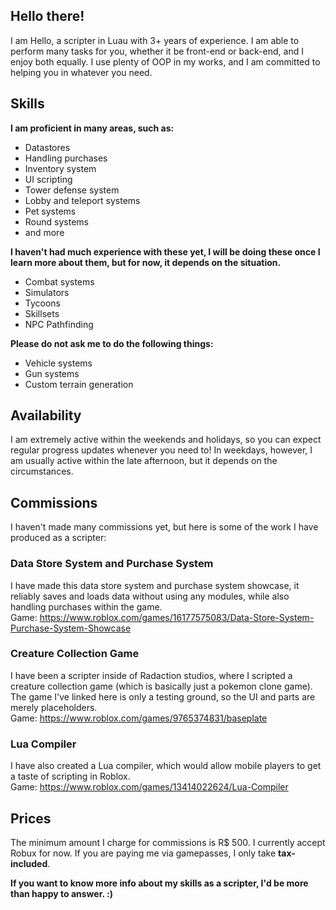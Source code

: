 ## Hello there!
I am Hello, a scripter in Luau with 3+ years of experience. I am able to perform many tasks for you, whether it be front-end or back-end, and I enjoy both equally. I use plenty of OOP in my works, and I am committed to helping you in whatever you need.

## Skills
**I am proficient in many areas, such as:**
* Datastores
* Handling purchases
* Inventory system
* UI scripting
* Tower defense system
* Lobby and teleport systems
* Pet systems
* Round systems
* and more

**I haven't had much experience with these yet, I will be doing these once I learn more about them, but for now, it depends on the situation.**
* Combat systems
* Simulators
* Tycoons
* Skillsets
* NPC Pathfinding

**Please do not ask me to do the following things:**
* Vehicle systems
* Gun systems
* Custom terrain generation

## Availability

I am extremely active within the weekends and holidays, so you can expect regular progress updates whenever you need to! In weekdays, however, I am usually active within the late afternoon, but it depends on the circumstances.

## Commissions
I haven't made many commissions yet, but here is some of the work I have produced as a scripter:

### Data Store System and Purchase System
I have made this data store system and purchase system showcase, it reliably saves and loads data without using any modules, while also handling purchases within the game.
<br> Game: https://www.roblox.com/games/16177575083/Data-Store-System-Purchase-System-Showcase

### Creature Collection Game
I have been a scripter inside of Radaction studios, where I scripted a creature collection game (which is basically just a pokemon clone game). The game I've linked here is only a testing ground, so the UI and parts are merely placeholders.
<br> Game: https://www.roblox.com/games/9765374831/baseplate

### Lua Compiler
I have also created a Lua compiler, which would allow mobile players to get a taste of scripting in Roblox. 
<br> Game: https://www.roblox.com/games/13414022624/Lua-Compiler

## Prices

The minimum amount I charge for commissions is R$ 500.
I currently accept Robux for now. If you are paying me via gamepasses, I only take **tax-included**.

**If you want to know more info about my skills as a scripter, I'd be more than happy to answer. :)**



<!--
**HelloTheNoob/HelloTheNoob** is a ✨ _special_ ✨ repository because its `README.md` (this file) appears on your GitHub profile.

Here are some ideas to get you started:

- 🔭 I’m currently working on ...
- 🌱 I’m currently learning ...
- 👯 I’m looking to collaborate on ...
- 🤔 I’m looking for help with ...
- 💬 Ask me about ...
- 📫 How to reach me: ...
- 😄 Pronouns: ...
- ⚡ Fun fact: ...
-->
